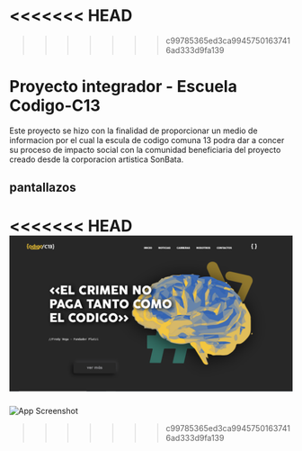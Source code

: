 <<<<<<< HEAD
=======

>>>>>>> c99785365ed3ca99457501637416ad333d9fa139
# Proyecto integrador - Escuela Codigo-C13

Este proyecto se hizo con la finalidad de proporcionar un medio de informacion por el cual la escula de codigo comuna 13 podra dar a concer su proceso de impacto social con la comunidad beneficiaria del proyecto creado desde la corporacion artistica SonBata.
## pantallazos

<<<<<<< HEAD
![App Screenshot](./PROCESO/Inicio%20%231.png)
=======
![App Screenshot](file:///C:/Users/NCPB5u/Desktop/Proyecto-pagina.cell-phone/PROCESO/Inicio%20%231.png)
>>>>>>> c99785365ed3ca99457501637416ad333d9fa139
